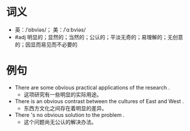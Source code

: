 # 词义
- 英：/ˈɒbviəs/； 美：/ˈɑːbviəs/
- #adj 明显的；显然的；当然的；公认的；平淡无奇的；易理解的；无创意的；因显而易见而不必要的
# 例句
- There are some obvious practical applications of the research .
	- 这项研究有一些明显的实际用途。
- There is an obvious contrast between the cultures of East and West .
	- 东西方文化之间存在着明显的差异。
- There 's no obvious solution to the problem .
	- 这个问题尚无公认的解决办法。
